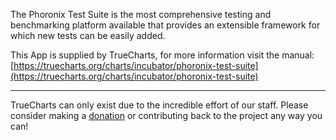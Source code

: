 The Phoronix Test Suite is the most comprehensive testing and benchmarking platform available that provides an extensible framework for which new tests can be easily added.

This App is supplied by TrueCharts, for more information visit the manual: [https://truecharts.org/charts/incubator/phoronix-test-suite](https://truecharts.org/charts/incubator/phoronix-test-suite)

---

TrueCharts can only exist due to the incredible effort of our staff.
Please consider making a [donation](https://truecharts.org/sponsor) or contributing back to the project any way you can!
